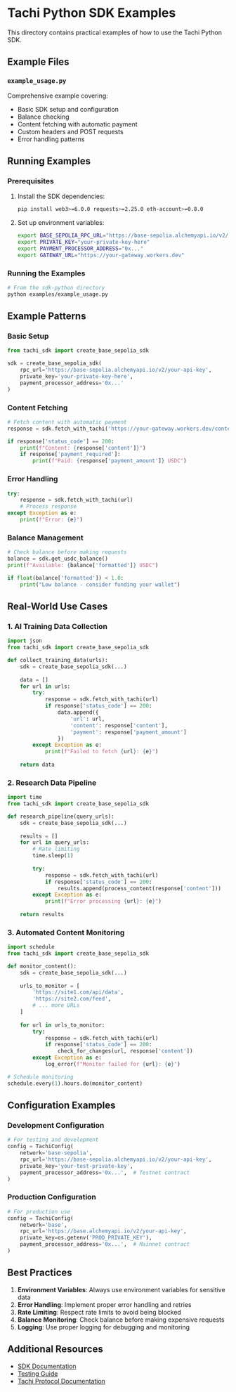 # Tachi Python SDK Examples

This directory contains practical examples of how to use the Tachi Python SDK.

## Example Files

### `example_usage.py`
Comprehensive example covering:
- Basic SDK setup and configuration
- Balance checking
- Content fetching with automatic payment
- Custom headers and POST requests
- Error handling patterns

## Running Examples

### Prerequisites
1. Install the SDK dependencies:
   ```bash
   pip install web3>=6.0.0 requests>=2.25.0 eth-account>=0.8.0
   ```

2. Set up environment variables:
   ```bash
   export BASE_SEPOLIA_RPC_URL="https://base-sepolia.alchemyapi.io/v2/your-api-key"
   export PRIVATE_KEY="your-private-key-here"
   export PAYMENT_PROCESSOR_ADDRESS="0x..."
   export GATEWAY_URL="https://your-gateway.workers.dev"
   ```

### Running the Examples
```bash
# From the sdk-python directory
python examples/example_usage.py
```

## Example Patterns

### Basic Setup
```python
from tachi_sdk import create_base_sepolia_sdk

sdk = create_base_sepolia_sdk(
    rpc_url='https://base-sepolia.alchemyapi.io/v2/your-api-key',
    private_key='your-private-key-here',
    payment_processor_address='0x...'
)
```

### Content Fetching
```python
# Fetch content with automatic payment
response = sdk.fetch_with_tachi('https://your-gateway.workers.dev/content')

if response['status_code'] == 200:
    print(f"Content: {response['content']}")
    if response['payment_required']:
        print(f"Paid: {response['payment_amount']} USDC")
```

### Error Handling
```python
try:
    response = sdk.fetch_with_tachi(url)
    # Process response
except Exception as e:
    print(f"Error: {e}")
```

### Balance Management
```python
# Check balance before making requests
balance = sdk.get_usdc_balance()
print(f"Available: {balance['formatted']} USDC")

if float(balance['formatted']) < 1.0:
    print("Low balance - consider funding your wallet")
```

## Real-World Use Cases

### 1. AI Training Data Collection
```python
import json
from tachi_sdk import create_base_sepolia_sdk

def collect_training_data(urls):
    sdk = create_base_sepolia_sdk(...)
    
    data = []
    for url in urls:
        try:
            response = sdk.fetch_with_tachi(url)
            if response['status_code'] == 200:
                data.append({
                    'url': url,
                    'content': response['content'],
                    'payment': response['payment_amount']
                })
        except Exception as e:
            print(f"Failed to fetch {url}: {e}")
    
    return data
```

### 2. Research Data Pipeline
```python
import time
from tachi_sdk import create_base_sepolia_sdk

def research_pipeline(query_urls):
    sdk = create_base_sepolia_sdk(...)
    
    results = []
    for url in query_urls:
        # Rate limiting
        time.sleep(1)
        
        try:
            response = sdk.fetch_with_tachi(url)
            if response['status_code'] == 200:
                results.append(process_content(response['content']))
        except Exception as e:
            print(f"Error processing {url}: {e}")
    
    return results
```

### 3. Automated Content Monitoring
```python
import schedule
from tachi_sdk import create_base_sepolia_sdk

def monitor_content():
    sdk = create_base_sepolia_sdk(...)
    
    urls_to_monitor = [
        'https://site1.com/api/data',
        'https://site2.com/feed',
        # ... more URLs
    ]
    
    for url in urls_to_monitor:
        try:
            response = sdk.fetch_with_tachi(url)
            if response['status_code'] == 200:
                check_for_changes(url, response['content'])
        except Exception as e:
            log_error(f"Monitor failed for {url}: {e}")

# Schedule monitoring
schedule.every(1).hours.do(monitor_content)
```

## Configuration Examples

### Development Configuration
```python
# For testing and development
config = TachiConfig(
    network='base-sepolia',
    rpc_url='https://base-sepolia.alchemyapi.io/v2/your-api-key',
    private_key='your-test-private-key',
    payment_processor_address='0x...',  # Testnet contract
)
```

### Production Configuration
```python
# For production use
config = TachiConfig(
    network='base',
    rpc_url='https://base.alchemyapi.io/v2/your-api-key',
    private_key=os.getenv('PROD_PRIVATE_KEY'),
    payment_processor_address='0x...',  # Mainnet contract
)
```

## Best Practices

1. **Environment Variables**: Always use environment variables for sensitive data
2. **Error Handling**: Implement proper error handling and retries
3. **Rate Limiting**: Respect rate limits to avoid being blocked
4. **Balance Monitoring**: Check balance before making expensive requests
5. **Logging**: Use proper logging for debugging and monitoring

## Additional Resources

- [SDK Documentation](../README.md)
- [Testing Guide](../tests/README.md)
- [Tachi Protocol Documentation](../../../docs/)
